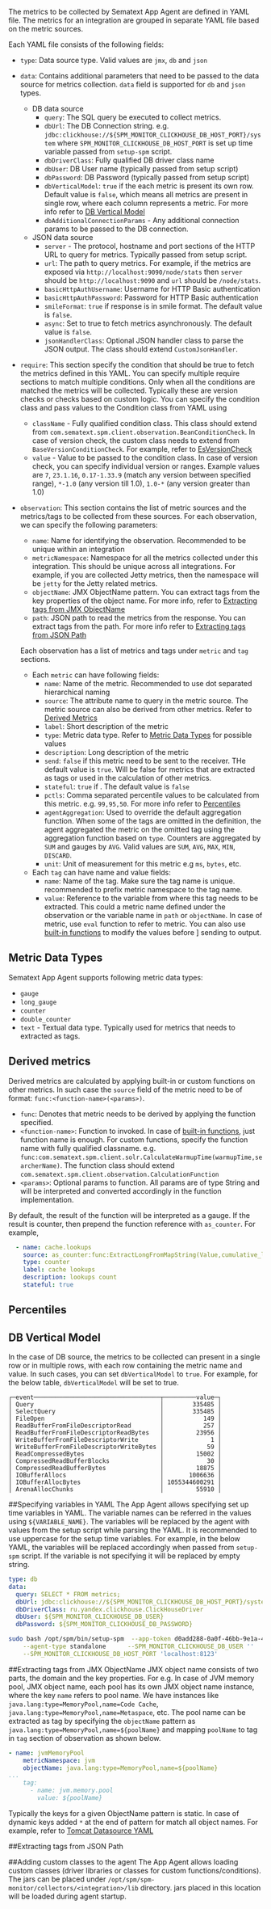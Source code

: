 The metrics to be collected by Sematext App Agent are defined in YAML file. The metrics for an integration are grouped in separate YAML file based on the metric sources. 

Each YAML file consists of the following fields:

* `type`: Data source type. Valid values are `jmx`, `db` and `json`
* `data`: Contains additional parameters that need to be passed to the data source for metrics collection. `data` field
    is supported for `db` and `json` types.
    * DB data source
        * `query`: The SQL query be executed to collect metrics.
        * `dbUrl`: The DB Connection string. e.g. `jdbc:clickhouse://${SPM_MONITOR_CLICKHOUSE_DB_HOST_PORT}/system` where
        `SPM_MONITOR_CLICKHOUSE_DB_HOST_PORT` is set up time variable passed from `setup-spm` script.  
        * `dbDriverClass`: Fully qualified DB driver class name
        * `dbUser`: DB User name (typically passed from setup script)
        * `dbPassword`: DB Password (typically passed from setup script)
        * `dbVerticalModel`: `true` if the each metric is present its own row. Default value is `false`, which means 
        all metrics are present in single row, where each column represents a metric. For more info refer to 
        [DB Vertical Model](#db-vertical-model)
        * `dbAdditionalConnectionParams` - Any additional connection params to be passed to the DB connection.
    * JSON data source
        * `server` - The protocol, hostname and port sections of the HTTP URL to query for metrics. Typically passed from setup script.
        * `url`: The path to query metrics. For example, if the metrics are exposed via `http://localhost:9090/node/stats`
         then `server` should be `http://localhost:9090` and `url` should be `/node/stats`.
        * `basicHttpAuthUsername`: Username for HTTP Basic authentication
        * `basicHttpAuthPassword`: Password for HTTP Basic authentication
        * `smileFormat`: `true` if response is in smile format. The default value is `false`.
        * `async`: Set to true to fetch metrics asynchronously. The default value is `false`.
        * `jsonHandlerClass`: Optional JSON handler class to parse the JSON output. The class should extend `CustomJsonHandler`. 
 * `require`: This section specify the condition that should be true to fetch the metrics defined in this YAML. 
    You can specify multiple require sections to match multiple conditions. Only when all the conditions are matched the metrics will be collected. 
    Typically these are version checks or checks based on custom logic. You can specify the condition class and pass 
    values to the Condition class from YAML using
    * `className` - Fully qualified condition class. This class should extend from 
    `com.sematext.spm.client.observation.BeanConditionCheck`. In case of version check, the custom class needs to extend from
    `BaseVersionConditionCheck`. For example, refer to [EsVersionCheck](../spm-monitor-generic/src/main/java/com/sematext/spm/client/es/EsVersionCheck.java)
    * `value` - Value to be passed to the condition class. In case of version check, you can specify individual version or ranges. Example values are `7`, `23.1.16`, `0.17-1.33.9` (match any version between specified range), 
    `*-1.0` (any version till 1.0), `1.0-*` (any version greater than 1.0)
* `observation`: This section contains the list of metric sources and the metrics/tags to be collected from these sources. 
    For each observation, we can specify the following parameters:
    * `name`: Name for identifying the observation. Recommended to be unique within an integration
    * `metricNamespace`: Namespace for all the metrics collected under this integration. This should be unique across all integrations.
    For example, if you are collected Jetty metrics, then the namespace will be `jetty` for the Jetty related metrics.
    * `objectName`: JMX ObjectName pattern. You can extract tags from the key properties of the object name. For more info,
     refer to [Extracting tags from JMX ObjectName](#extracting-tags-from-jmx-objectname)
    * `path`: JSON path to read the metrics from the response. You can extract tags from the path. For more info refer to 
    [Extracting tags from JSON Path](#extracting-tags-from-json-path)
    
    Each observation has a list of metrics and tags under `metric` and `tag` sections.
    * Each `metric` can have following fields:
        * `name`: Name of the metric. Recommended to use dot separated hierarchical naming
        * `source`: The attribute name to query in the metric source. The metric source can also be derived from other metrics.
        Refer to [Derived Metrics](#derived-metrics) 
        * `label`: Short description of the metric
        * `type`: Metric data type. Refer to [Metric Data Types](#metric-data-types) for possible values
        * `description`: Long description of the metric
        * `send`: `false` if this metric need to be sent to the receiver. THe default value is `true`. Will be false for metrics
         that are extracted as tags or used in the calculation of other metrics. 
        * `stateful`: `true` if . The default value is `false`
        * `pctls`: Comma separated percentile values to be calculated from this metric. e.g. `99,95,50`. For more info
        refer to [Percentiles](#percentiles)
        * `agentAggregation`: Used to override the default aggregation function. When some of the tags are omitted in the definition, the agent aggregated the metric on the
         omitted tag using the aggregation function based on `type`. Counters are aggregated by `SUM` and gauges by `AVG`.
         Valid values are `SUM`, `AVG`, `MAX`, `MIN`, `DISCARD`.
        * `unit`: Unit of measurement for this metric e.g `ms`, `bytes`, etc.
    * Each `tag` can have name and value fields:
        * `name`: Name of the tag. Make sure the tag name is unique. recommended to prefix metric namespace to the tag name.  
        * `value`: Reference to the variable from where this tag needs to be extracted. This could a metric name defined 
        under the observation or the variable name in `path` or `objectName`. In case of metric, use `eval` function
        to refer to metric. You can also use [built-in functions](./built-in-functions.md) to modify the values before ]
        sending to output.

## Metric Data Types

Sematext App Agent supports following metric data types:
* `gauge`
* `long_gauge`
* `counter`
* `double_counter`
* `text` - Textual data type. Typically used for metrics that needs to extracted as tags.

## Derived metrics

Derived metrics are calculated by applying built-in or custom functions on other metrics. In such case the `source` field 
of the metric need to be of format: `func:<function-name>(<params>)`. 

* `func`: Denotes that metric needs to be derived by applying the function specified.
* `<function-name>`: Function to invoked. In case of [built-in functions](./built-in-functions.md), 
just function name is enough. For custom functions, specify the function name with fully qualified classname. e.g.
`func:com.sematext.spm.client.solr.CalculateWarmupTime(warmupTime,searcherName)`. The function class should extend 
`com.sematext.spm.client.observation.CalculationFunction`
* `<params>`: Optional params to function. All params are of type String and will be interpreted and converted 
accordingly in the function implementation.

By default, the result of the function will be interpreted as a gauge. If the result is counter, then prepend the function
reference with `as_counter`. For example,

```yaml
  - name: cache.lookups
    source: as_counter:func:ExtractLongFromMapString(Value,cumulative_lookups)
    type: counter
    label: cache lookups
    description: lookups count
    stateful: true
```

## Percentiles

## DB Vertical Model
In the case of DB source, the metrics to be collected can present in a single row or in multiple rows, 
with each row containing the metric name and value. In such cases, you can set `dbVerticalModel` to `true`. For example,
for the below table, `dbVerticalModel` will be set to true.
```
┌─event───────────────────────────────────┬─────────value─┐
│ Query                                   │        335485 │
│ SelectQuery                             │        335485 │
│ FileOpen                                │           149 │
│ ReadBufferFromFileDescriptorRead        │           257 │
│ ReadBufferFromFileDescriptorReadBytes   │         23956 │
│ WriteBufferFromFileDescriptorWrite      │             1 │
│ WriteBufferFromFileDescriptorWriteBytes │            59 │
│ ReadCompressedBytes                     │         15002 │
│ CompressedReadBufferBlocks              │            30 │
│ CompressedReadBufferBytes               │         18875 │
│ IOBufferAllocs                          │       1006636 │
│ IOBufferAllocBytes                      │ 1055344600291 │
│ ArenaAllocChunks                        │         55910 │
```

##Specifying variables in YAML
The App Agent allows specifying set up time variables in YAML. The variable names can be referred in the values using 
`${VARIABLE_NAME}`. The variables will be replaced by the agent with values from the setup script while parsing the YAML.
It is recommended to use uppercase for the setup time variables. For example, in the below YAML, the variables will be 
replaced accordingly when passed from `setup-spm` script. If the variable is not specifying it will be replaced by empty string.

```yaml
type: db
data:
  query: SELECT * FROM metrics;
  dbUrl: jdbc:clickhouse://${SPM_MONITOR_CLICKHOUSE_DB_HOST_PORT}/system
  dbDriverClass: ru.yandex.clickhouse.ClickHouseDriver
  dbUser: ${SPM_MONITOR_CLICKHOUSE_DB_USER}
  dbPassword: ${SPM_MONITOR_CLICKHOUSE_DB_PASSWORD}
``` 

```bash
sudo bash /opt/spm/bin/setup-spm  --app-token d0add288-0a0f-46bb-9e1a-4928db5200e7  --app-type clickhouse   \
    --agent-type standalone      --SPM_MONITOR_CLICKHOUSE_DB_USER ''      --SPM_MONITOR_CLICKHOUSE_DB_PASSWORD '' \
    --SPM_MONITOR_CLICKHOUSE_DB_HOST_PORT 'localhost:8123'
```

##Extracting tags from JMX ObjectName
JMX object name consists of two parts, the domain and the key properties. For e.g. In case of JVM memory pool, JMX
object name, each pool has its own JMX object name instance, where the key `name` refers to pool name. We have instances
like `java.lang:type=MemoryPool,name=Code Cache`, `java.lang:type=MemoryPool,name=Metaspace`, etc. The pool name can be
extracted as tag by specifying the `objectName` pattern as `java.lang:type=MemoryPool,name=${poolName}` and mapping `poolName`
to tag in `tag` section of observation as shown below.
```yaml
- name: jvmMemoryPool
    metricNamespace: jvm
    objectName: java.lang:type=MemoryPool,name=${poolName}
...
    tag:
      - name: jvm.memory.pool
        value: ${poolName}
```
Typically the keys for a given ObjectName pattern is static. In case of dynamic keys added `*` at the end of pattern for match 
all object names. For example, refer to [Tomcat Datasource YAML](https://github.com/sematext/sematext-agent-integrations/blob/master/tomcat/jmx-datasource.yml)

##Extracting tags from JSON Path

##Adding custom classes to the agent
The App Agent allows loading custom classes (driver libraries or classes for custom functions/conditions). The jars can 
be placed under `/opt/spm/spm-monitor/collectors/<integration>/lib` directory. jars placed in this location will be 
loaded during agent startup.

